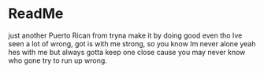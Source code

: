 # ReadMe
just another Puerto Rican from tryna make it by doing good even tho Ive seen a lot of wrong, got is with me strong, so you know Im never alone yeah hes with me but always gotta keep one close cause you may never know who gone try to run up wrong.

